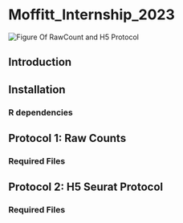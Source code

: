 # Moffitt_Internship_2023
![Figure Of RawCount and H5 Protocol](https://github.com/Gabrielle-Nobles/Moffitt_Internship_2023/assets/97853225/d0e210b2-0dc6-4b6e-b07b-b05fb3b24cb2)

## Introduction 

## Installation 

### R dependencies 

## Protocol 1: Raw Counts 
### Required Files 

## Protocol 2: H5 Seurat Protocol 
### Required Files 



